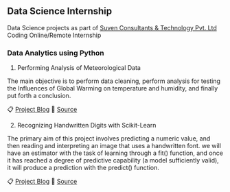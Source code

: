 ## Data Science Internship 

Data Science projects as part of [Suven Consultants & Technology Pvt. Ltd](https://suvenconsultants.com/) Coding Online/Remote Internship

### Data Analytics using Python

1. Performing Analysis of Meteorological Data

The main objective is to perform data cleaning, perform analysis for testing the Influences of Global Warming on temperature and humidity, and finally put forth a conclusion.

📋 [Project Blog](https://sinanthahir.medium.com/experience-analysis-through-weather-data-exploratory-data-analysis-b438ceca8a9b)  📁 [Source](https://github.com/sinanthahir/Internship_suven_technology/tree/main/Performing-analysis-of-meterological-data)

2. Recognizing Handwritten Digits with Scikit-Learn

The primary aim of this project involves predicting a numeric value, and then reading and interpreting an image that uses a handwritten font. we will have an estimator with the task of learning through a fit() function, and once it has reached a degree of predictive capability (a model sufficiently valid), it will produce a prediction with the predict() function.

📋 [Project Blog](https://sinanthahir.medium.com/machine-learning-for-recognizing-handwritten-digits-6e631d6c0582)  📁 [Source](https://github.com/sinanthahir/Internship_suven_technology/tree/main/Recognizing-Handwritten-Digits)